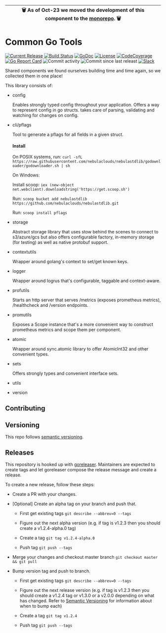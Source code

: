 | 🗑  As of Oct-23 we moved the development of this component to the [monorepo](https://github.com/nebulaclouds/nebula). 🗑  |
| - |

Common Go Tools
=====================
[![Current Release](https://img.shields.io/github/release/nebulaclouds/nebulastdlib.svg)](https://github.com/nebulaclouds/nebulastdlib/releases/latest)
[![Build Status](https://github.com/nebulaclouds/nebulastdlib/workflows/Master/badge.svg?branch=master)](https://github.com/nebulaclouds/nebulastdlib/workflows/Master/badge.svg?branch=master)
[![GoDoc](https://godoc.org/github.com/nebulaclouds/nebulastdlib?status.svg)](https://godoc.org/github.com/nebulaclouds/nebulastdlib)
[![License](https://img.shields.io/badge/LICENSE-Apache2.0-ff69b4.svg)](http://www.apache.org/licenses/LICENSE-2.0.html)
[![CodeCoverage](https://img.shields.io/codecov/c/github/nebulaclouds/nebulastdlib.svg)](https://codecov.io/gh/nebulaclouds/nebulastdlib)
[![Go Report Card](https://goreportcard.com/badge/github.com/nebulaclouds/nebulastdlib)](https://goreportcard.com/report/github.com/nebulaclouds/nebulastdlib)
![Commit activity](https://img.shields.io/github/commit-activity/w/nebulaclouds/nebulastdlib.svg?style=plastic)
![Commit since last releast](https://img.shields.io/github/commits-since/nebulaclouds/nebulastdlib/latest.svg?style=plastic)
[![Slack](https://img.shields.io/badge/slack-join_chat-white.svg?logo=slack&style=social)](https://slack.nebula.org)

Shared components we found ourselves building time and time again, so we collected them in one place!

This library consists of:

- config

  Enables strongly typed config throughout your application. Offers a way to represent config in go structs. takes care
  of parsing, validating and watching for changes on config.

- cli/pflags

  Tool to generate a pflags for all fields in a given struct.

  #### Install

  On POSIX systems,
  run: `curl -sfL https://raw.githubusercontent.com/nebulaclouds/nebulastdlib/godownloader/godownloader.sh | sh`

  On Windows:

  Install scoop: `iex (new-object net.webclient).downloadstring('https://get.scoop.sh')`

  Run: `scoop bucket add nebulastdlib https://github.com/nebulaclouds/nebulastdlib.git`

  Run: `scoop install pflags`

- storage

  Abstract storage library that uses stow behind the scenes to connect to s3/azure/gcs but also offers configurable
  factory, in-memory storage (for testing) as well as native protobuf support.

- contextutils

  Wrapper around golang's context to set/get known keys.

- logger

  Wrapper around logrus that's configurable, taggable and context-aware.

- profutils

  Starts an http server that serves /metrics (exposes prometheus metrics), /healthcheck and /version endpoints.

- promutils

  Exposes a Scope instance that's a more convenient way to construct prometheus metrics and scope them per component.

- atomic

  Wrapper around sync.atomic library to offer AtomicInt32 and other convenient types.

- sets

  Offers strongly types and convenient interface sets.

- utils
- version

Contributing
------------

## Versioning

This repo follows [semantic versioning](https://semver.org/).

## Releases

This repository is hooked up with [goreleaser](https://goreleaser.com/). Maintainers are expected to create tags and let
goreleaser compose the release message and create a release.

To create a new release, follow these steps:

- Create a PR with your changes.

- [Optional] Create an alpha tag on your branch and push that.

    - First get existing tags `git describe --abbrev=0 --tags`

    - Figure out the next alpha version (e.g. if tag is v1.2.3 then you should create a v1.2.4-alpha.0 tag)

    - Create a tag `git tag v1.2.4-alpha.0`

    - Push tag `git push --tags`

- Merge your changes and checkout master branch `git checkout master && git pull`

- Bump version tag and push to branch.

    - First get existing tags `git describe --abbrev=0 --tags`

    - Figure out the next release version (e.g. if tag is v1.2.3 then you should create a v1.2.4 tag or v1.3.0 or a
      v2.0.0 depending on what has changed. Refer to [Semantic Versioning](https://semver.org/) for information about
      when to bump each)

    - Create a tag `git tag v1.2.4`

    - Push tag `git push --tags`

